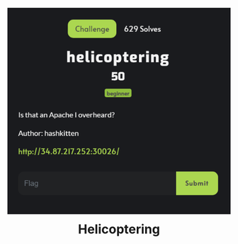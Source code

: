 <p align="center">
  <img width="600" src="challenge.PNG" alt="Challenge Description">
</p>
<h1 align="center" style="margin-top: 0px;">Helicoptering</h1>

